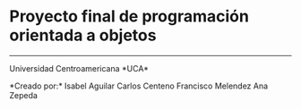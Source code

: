 # Proyecto final de programación orientada a objetos 

------------------------

<p>Universidad Centroamericana *UCA*</p>


<p>*Creado por:*
Isabel Aguilar
Carlos Centeno
Francisco Melendez
Ana Zepeda
</p>

